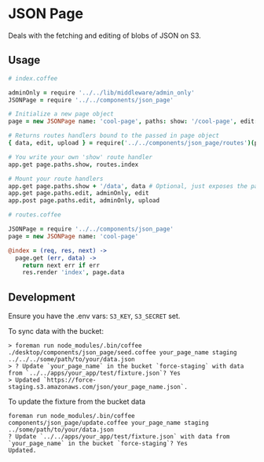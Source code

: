 # JSON Page

Deals with the fetching and editing of blobs of JSON on S3.

## Usage

```coffeescript
# index.coffee

adminOnly = require '../../lib/middleware/admin_only'
JSONPage = require '../../components/json_page'

# Initialize a new page object
page = new JSONPage name: 'cool-page', paths: show: '/cool-page', edit: '/cool-page/edit'

# Returns routes handlers bound to the passed in page object
{ data, edit, upload } = require('../../components/json_page/routes')(page)

# You write your own 'show' route handler
app.get page.paths.show, routes.index

# Mount your route handlers
app.get page.paths.show + '/data', data # Optional, just exposes the page's data
app.get page.paths.edit, adminOnly, edit
app.post page.paths.edit, adminOnly, upload
```

```coffeescript
# routes.coffee

JSONPage = require '../../components/json_page'
page = new JSONPage name: 'cool-page'

@index = (req, res, next) ->
  page.get (err, data) ->
    return next err if err
    res.render 'index', page.data
```

## Development

Ensure you have the .env vars: `S3_KEY`, `S3_SECRET` set.

To sync data with the bucket:

```
> foreman run node_modules/.bin/coffee ./desktop/components/json_page/seed.coffee your_page_name staging ../../../some/path/to/your/data.json
> ? Update `your_page_name` in the bucket `force-staging` with data from `../../apps/your_app/test/fixture.json`? Yes
> Updated `https://force-staging.s3.amazonaws.com/json/your_page_name.json`.
```

To update the fixture from the bucket data

```
foreman run node_modules/.bin/coffee components/json_page/update.coffee your_page_name staging ../some/path/to/your/data.json
? Update `../../apps/your_app/test/fixture.json` with data from `your_page_name` in the bucket `force-staging`? Yes
Updated.
```
